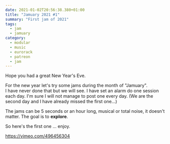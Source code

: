 ```yaml
---
date: 2021-01-02T20:56:38.380+01:00
title: "Jamuary 2021 #1"
summary: "First jam of 2021"
tags:
  - jam
  - jamuary
category:
  - modular
  - music
  - eurorack
  - patreon
  - jam
---
```

Hope you had a great New Year's Eve.

For the new year let's try some jams during the month of "Jamuary".  
I have never done that but we will see. I have set an alarm do one session each day. I'm sure I will not manage to post one every day. (We are the second day and I have already missed the first one...) 

The jams can be 5 seconds or an hour long, musical or total noise, it doesn't matter. The goal is to **explore**. 

So here's the first one ... enjoy.

https://vimeo.com/496456304
